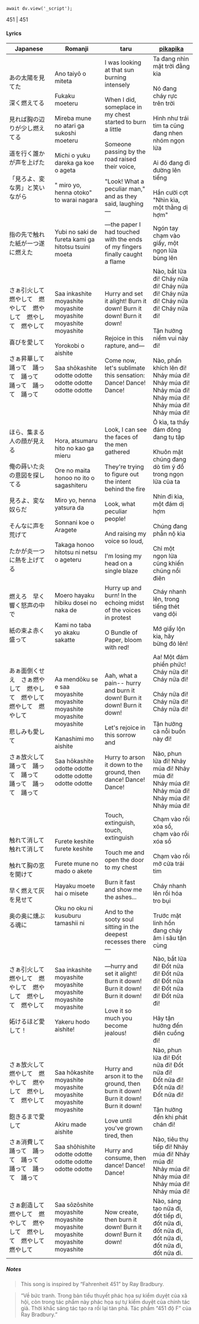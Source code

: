 ```dataviewjs
await dv.view('_script');
```
451 | 451
#### Lyrics

| Japanese                                                                                   | Romanji                                                                                                                                                                                         | taru                                                                                                                                                                                                                                 | [pikapika](https://pikapikahome274868890.wordpress.com/yorushika-vietsub/gentou/)                                                                                                                                                              |
| ------------------------------------------------------------------------------------------ | ----------------------------------------------------------------------------------------------------------------------------------------------------------------------------------------------- | ------------------------------------------------------------------------------------------------------------------------------------------------------------------------------------------------------------------------------------ | ---------------------------------------------------------------------------------------------------------------------------------------------------------------------------------------------------------------------------------------------- |
| あの太陽を見てた<br><br>深く燃えてる<br><br>見れば胸の辺りが少し燃えてる<br><br>道を行く誰かが声を上げた<br><br>「見ろよ、変な男」と笑いながら    | Ano taiyō o miteta<br><br>Fukaku moeteru<br><br>Mireba mune no atari ga sukoshi moeteru<br><br>Michi o yuku dareka ga koe o ageta<br><br>" miro yo, henna otoko" to warai nagara                | I was looking at that sun burning intensely<br><br>When I did, someplace in my chest started to burn a little<br><br>Someone passing by the road raised their voice,<br><br>"Look! What a peculiar man," and as they said, laughing— | Ta đang nhìn mặt trời đằng kia<br><br>Nó đang cháy rực trên trời<br><br>Hình như trái tim ta cũng đang nhen nhóm ngọn lửa<br><br>Ai đó đang đi đường lên tiếng<br><br>Hắn cười cợt "Nhìn kìa, một thằng dị hợm"                                |
| 指の先で触れた紙が一つ遂に燃えた                                                                           | Yubi no saki de fureta kami ga hitotsu tsuini moeta                                                                                                                                             | —the paper I had touched with the ends of my fingers finally caught a flame                                                                                                                                                          | Ngón tay chạm vào giấy, một ngọn lửa bùng lên                                                                                                                                                                                                  |
| さぁ引火して　燃やして　燃やして　燃やして　燃やして　燃やして<br><br>喜びを愛して<br><br>さぁ昇華して　踊って　踊って　踊って　踊って　踊って　踊って        | Saa inkashite moyashite moyashite moyashite moyashite moyashite<br><br>Yorokobi o aishite<br><br>Saa shōkashite odotte odotte odotte odotte odotte odotte                                       | Hurry and set it alight! Burn it down! Burn it down! Burn it down!<br><br>Rejoice in this rapture, and—<br><br>Come now, let's sublimate this sensation: Dance! Dance! Dance!                                                        | Nào, bắt lửa đi! Cháy nữa đi! Cháy nữa đi! Cháy nữa đi! Cháy nữa đi! Cháy nữa đi!<br><br>Tận hưởng niềm vui này đi!<br><br>Nào, phấn khích lên đi! Nhảy múa đi! Nhảy múa đi!<br>Nhảy múa đi! Nhảy múa đi! Nhảy múa đi! Nhảy múa đi!            |
| ほら、集まる人の顔が見える<br><br>俺の蒔いた炎の意図を探してる<br><br>見ろよ、変な奴らだ<br><br>そんなに声を荒げて<br><br>たかが炎一つに熱を上げてる | Hora, atsumaru hito no kao ga mieru<br><br>Ore no maita honoo no ito o sagashiteru<br><br>Miro yo, henna yatsura da<br><br>Sonnani koe o Aragete<br><br>Takaga honoo hitotsu ni netsu o ageteru | Look, I can see the faces of the men gathered<br><br>They're trying to figure out the intent behind the fire<br><br>Look, what peculiar people!<br><br>And raising my voice so loud,<br><br>I'm losing my head on a single blaze     | Ô kìa, ta thấy đám đông đang tụ tập<br><br>Khuôn mặt chúng đang dò tìm ý đồ trong ngọn lửa của ta<br><br>Nhìn đi kìa, một đám dị hợm<br><br>Chúng đang phẫn nộ kìa<br><br>Chỉ một ngọn lửa cũng khiến chúng nổi điên                           |
| 燃えろ　早く　響く怒声の中で<br><br>紙の束よ赤く盛って                                                            | Moero hayaku hibiku dosei no naka de<br><br>Kami no taba yo akaku sakatte                                                                                                                       | Hurry up and burn! In the echoing midst of the voices in protest<br><br>O Bundle of Paper, bloom with red!                                                                                                                           | Cháy nhanh lên, trong tiếng thét vang dội<br><br>Mớ giấy lộn kia, hãy bừng đỏ lên!                                                                                                                                                             |
| あぁ面倒くせえ　さぁ燃やして　燃やして　燃やして　燃やして　燃やして<br><br>悲しみも愛して<br><br>さぁ放火して　踊って　踊って　踊って　踊って　踊って　踊って    | Aa mendōku se e saa moyashite moyashite moyashite moyashite moyashite<br><br>Kanashimi mo aishite<br><br>Saa hōkashite odotte odotte odotte odotte odotte odotte                                | Aah, what a pain-- hurry and burn it down! Burn it down! Burn it down!<br><br>Let's rejoice in this sorrow and<br><br>Hurry to arson it down to the ground, then dance! Dance! Dance!                                                | Aa! Một đám phiền phức! Cháy nữa đi! Cháy nữa đi!<br><br>Cháy nữa đi! Cháy nữa đi! Cháy nữa đi!<br><br>Tận hưởng cả nỗi buồn này đi!<br><br>Nào, phun lửa đi! Nhảy múa đi! Nhảy múa đi!<br>Nhảy múa đi! Nhảy múa đi! Nhảy múa đi! Nhảy múa đi! |
| 触れて消して触れて消して<br><br>触れて胸の窓を開けて<br><br>早く燃えて灰を見せて<br><br>奥の奥に燻ぶる魂に                          | Furete keshite furete keshite<br><br>Furete mune no mado o akete<br><br>Hayaku moete hai o misete<br><br>Oku no oku ni kusuburu tamashii ni                                                     | Touch, extinguish, touch, extinguish<br><br>Touch me and open the door to my chest<br><br>Burn it fast and show me the ashes...<br><br>And to the sooty soul sitting in the deepest recesses there—                                  | Chạm vào rồi xóa sổ, chạm vào rồi xóa sổ<br><br>Chạm vào rồi mở cửa trái tim<br><br>Cháy nhanh lên rồi hóa tro bụi<br><br>Trước mặt linh hồn đang cháy âm ỉ sâu tận cùng                                                                       |
| さぁ引火して　燃やして　燃やして　燃やして　燃やして　燃やして<br><br>妬けるほど愛して！                                           | Saa inkashite moyashite moyashite moyashite moyashite moyashite<br><br>Yakeru hodo aishite!                                                                                                     | —hurry and set it alight! Burn it down! Burn it down! Burn it down!<br><br>Love it so much you become jealous!                                                                                                                       | Nào, bắt lửa đi! Đốt nữa đi! Đốt nữa đi! Đốt nữa đi! Đốt nữa đi! Đốt nữa đi!<br><br>Hãy tận hưởng đến điên cuồng đi!                                                                                                                           |
| さぁ放火して　燃やして　燃やして　燃やして　燃やして　燃やして<br><br>飽きるまで愛して<br><br>さぁ消費して　踊って　踊って　踊って　踊って　踊って　踊って      | Saa hōkashite moyashite moyashite moyashite moyashite moyashite<br><br>Akiru made aishite<br><br>Saa shōhishite odotte odotte odotte odotte odotte odotte                                       | Hurry and arson it to the ground, then burn it down! Burn it down! Burn it down!<br><br>Love until you've grown tired, then<br><br>Hurry and consume, then dance! Dance! Dance!                                                      | Nào, phun lửa đi! Đốt nữa đi! Đốt nữa đi!<br>Đốt nữa đi! Đốt nữa đi! Đốt nữa đi!<br><br>Tận hưởng đến khi phát chán đi!<br><br>Nào, tiêu thụ tiếp đi! Nhảy múa đi! Nhảy múa đi!<br>Nhảy múa đi! Nhảy múa đi! Nhảy múa đi! Nhảy múa đi!         |
| さぁ創造して　燃やして　燃やして　燃やして　燃やして　燃やして　燃やして                                                       | Saa sōzōshite moyashite moyashite moyashite moyashite moyashite moyashite                                                                                                                       | Now create, then burn it down! Burn it down! Burn it down!                                                                                                                                                                           | Nào, sáng tạo nữa đi, đốt tiếp đi, đốt nữa đi,<br>đốt nữa đi, đốt nữa đi, đốt nữa đi, đốt nữa đi.                                                                                                                                              |
##### Notes
>This song is inspired by “Fahrenheit 451” by Ray Bradbury.

> “Về bức tranh. Trong bản tiểu thuyết phác họa sự kiểm duyệt của xã hội, còn trong tác phẩm này phác họa sự tự kiểm duyệt của chính tác giả. Thời khắc sáng tác tạo ra rồi lại tàn phá. Tác phẩm “451 độ F” của Ray Bradbury.”